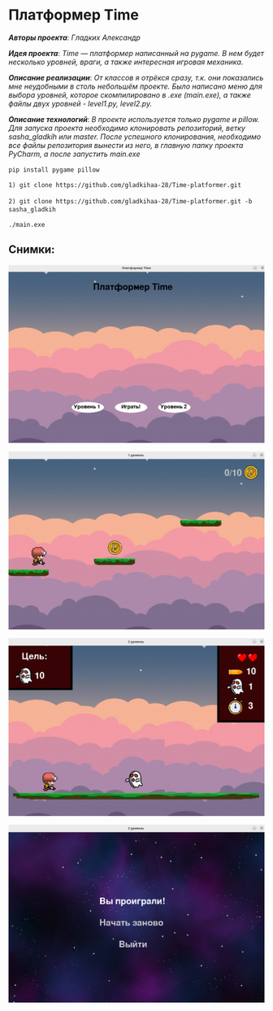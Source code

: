 # Платформер Time

***Авторы проекта***: *Гладких Александр*

***Идея проекта***: *Time — платформер написанный на pygame. В нем будет несколько уровней, враги, а также интересная игровая механика.*

***Описание реализации***: *От классов я отрёкся сразу, т.к. они показались мне неудобными в столь небольшём проекте. Было написано меню для выбора уровней, которое скомпилировано в  .exe (main.exe), а также файлы двух уровней - level1.py, level2.py.*

***Описание технологий***: *В проекте используется только pygame и pillow. Для запуска проекта необходимо клонировать репозиторий, ветку sasha_gladkih или master. После успешного клонирования, необходимо все файлы репозитория вынести из него, в главную папку проекта PyCharm, а после запустить main.exe*

```
pip install pygame pillow
```

```
1) git clone https://github.com/gladkihaa-28/Time-platformer.git

2) git clone https://github.com/gladkihaa-28/Time-platformer.git -b sasha_gladkih
```

```
./main.exe
```

## Снимки:

![alt text](photos/photo1.png)

![alt text](photos/photo2.png)

![alt text](photos/photo3.png)

![alt text](photos/photo4.png)


